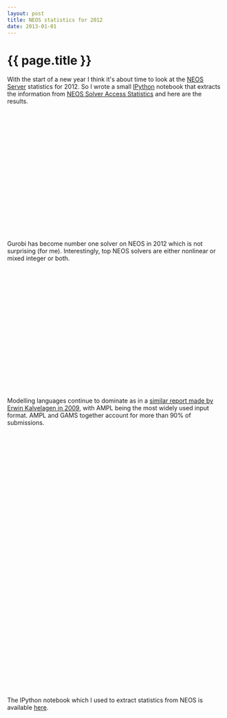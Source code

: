 ```yaml
---
layout: post
title: NEOS statistics for 2012
date: 2013-01-01
---
```


{{ page.title }}
================

With the start of a new year I think it's about time to look at the
[NEOS Server](http://www.neos-server.org/neos/) statistics for 2012.
So I wrote a small [IPython](http://ipython.org/) notebook that
extracts the information from
[NEOS Solver Access Statistics](http://www.neos-server.org/neos/report.html)
and here are the results.

<div style="width: 500px; height: 300px" id="solver_chart">
</div>
Gurobi has become number one solver on NEOS in 2012 which is not
surprising (for me). Interestingly, top NEOS solvers are either nonlinear
or mixed integer or both. 

<div style="width: 500px; height: 300px" id="input_chart">
</div>

Modelling languages continue to dominate as in a
[similar report made by Erwin Kalvelagen in 2009](http://yetanothermathprogrammingconsultant.blogspot.com/2009/11/neos-statistics.html),
with AMPL being the most widely used input format.
AMPL and GAMS together account for more than 90% of submissions.

<div style="width: 500px; height: 300px" id="category_chart">
</div>

<div style="width: 500px; height: 300px" id="interface_chart">
</div>

The IPython notebook which I used to extract statistics from NEOS
is available [here](https://github.com/vitaut/neos-stats).

<script type="text/javascript" src="/files/2013-01-stats.js"></script>
